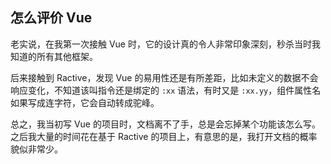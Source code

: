 ## 怎么评价 Vue

老实说，在我第一次接触 Vue 时，它的设计真的令人非常印象深刻，秒杀当时我知道的所有其他框架。

后来接触到 Ractive，发现 Vue 的易用性还是有所差距，比如未定义的数据不会响应变化，不知道该叫指令还是绑定的 `:xx` 语法，有时又是 `:xx.yy`，组件属性名如果写成连字符，它会自动转成驼峰。

总之，我当初写 Vue 的项目时，文档离不了手，总是会忘掉某个功能该怎么写。之后我大量的时间花在基于 Ractive 的项目上，有意思的是，我打开文档的概率貌似非常少。

